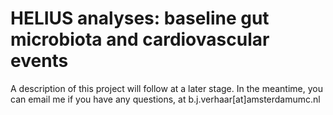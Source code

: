 # HELIUS analyses: baseline gut microbiota and cardiovascular events

A description of this project will follow at a later stage. In the meantime, you can email me if you have any questions, at b.j.verhaar[at]amsterdamumc.nl